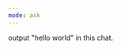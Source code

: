 ```yaml
---
mode: ask
---
```

<!-- Define the task to achieve, including specific requirements, constraints, and success criteria. -->
output "hello world" in this chat.